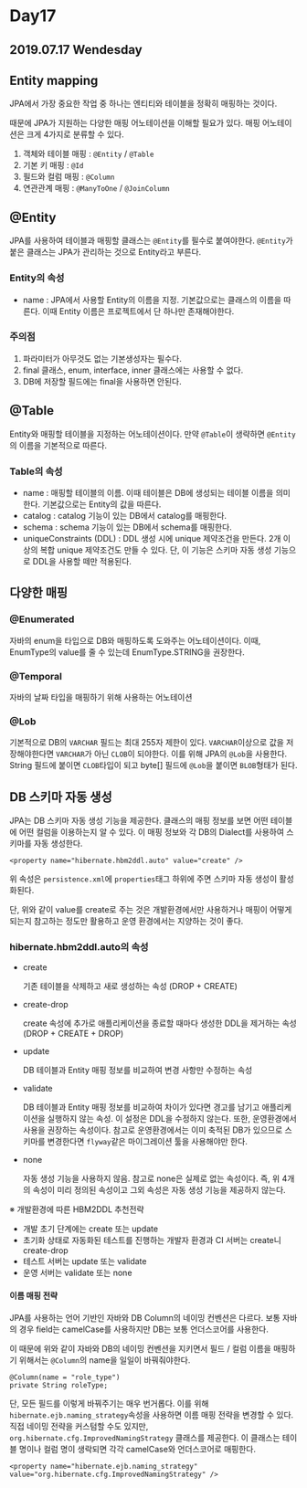 # Day17

## 2019.07.17 Wendesday

## Entity mapping

JPA에서 가장 중요한 작업 중 하나는 엔티티와 테이블을 정확히 매핑하는 것이다.

때문에 JPA가 지원하는 다양한 매핑 어노테이션을 이해할 필요가 있다. 매핑 어노테이션은 크게 4가지로 분류할 수 있다.

1. 객체와 테이블 매핑 : `@Entity` / `@Table`
2. 기본 키 매핑 : `@Id`
3. 필드와 컬럼 매핑 : `@Column`
4. 연관관계 매핑 : `@ManyToOne` / `@JoinColumn`

## @Entity

JPA를 사용하여 테이블과 매핑할 클래스는 `@Entity`를 필수로 붙여야한다. `@Entity`가 붙은 클래스는 JPA가 관리하는 것으로 Entity라고 부른다.

### Entity의 속성

* name : JPA에서 사용할 Entity의 이름을 지정. 기본값으로는 클래스의 이름을 따른다. 이때 Entity 이름은 프로젝트에서 단 하나만 존재해야한다.

### 주의점

1. 파라미터가 아무것도 없는 기본생성자는 필수다.
2. final 클래스, enum, interface, inner 클래스에는 사용할 수 없다.
3. DB에 저장할 필드에는 final을 사용하면 안된다.

## @Table

Entity와 매핑할 테이블을 지정하는 어노테이션이다. 만약 `@Table`이 생략하면 `@Entity`의 이름을 기본적으로 따른다.

### Table의 속성

* name : 매핑할 테이블의 이름. 이때 테이블은 DB에 생성되는 테이블 이름을 의미한다. 기본값으로는 Entity의 값을 따른다.
* catalog : catalog 기능이 있는 DB에서 catalog를 매핑한다.
* schema : schema 기능이 있는 DB에서 schema를 매핑한다.
* uniqueConstraints \(DDL\) : DDL 생성 시에 unique 제약조건을 만든다. 2개 이상의 복합 unique 제약조건도 만들 수 있다. 단, 이 기능은 스키마 자동 생성 기능으로 DDL을 사용할 떼만 적용된다.

## 다양한 매핑

### @Enumerated

자바의 enum을 타입으로 DB와 매핑하도록 도와주는 어노테이션이다. 이때, EnumType의 value를 줄 수 있는데 EnumType.STRING을 권장한다.

### @Temporal

자바의 날짜 타입을 매핑하기 위해 사용하는 어노테이션

### @Lob

기본적으로 DB의 `VARCHAR` 필드는 최대 255자 제한이 있다. `VARCHAR`이상으로 값을 저장해야한다면 `VARCHAR`가 아닌 `CLOB`이 되야한다. 이를 위해 JPA의 `@Lob`을 사용한다. String 필드에 붙이면 `CLOB`타입이 되고 byte\[\] 필드에 `@Lob`을 붙이면 `BLOB`형태가 된다.

## DB 스키마 자동 생성

JPA는 DB 스키마 자동 생성 기능을 제공한다. 클래스의 매핑 정보를 보면 어떤 테이블에 어떤 컬럼을 이용하는지 알 수 있다. 이 매핑 정보와 각 DB의 Dialect를 사용하여 스키마를 자동 생성한다.

```markup
<property name="hibernate.hbm2ddl.auto" value="create" />
```

위 속성은 `persistence.xml`에 `properties`태그 하위에 주면 스키마 자동 생성이 활성화된다.

단, 위와 같이 value를 create로 주는 것은 개발환경에서만 사용하거나 매핑이 어떻게되는지 참고하는 정도만 활용하고 운영 환경에서는 지양하는 것이 좋다.

### hibernate.hbm2ddl.auto의 속성

* create

  기존 테이블을 삭제하고 새로 생성하는 속성 \(DROP + CREATE\)

* create-drop

  create 속성에 추가로 애플리케이션을 종료할 때마다 생성한 DDL을 제거하는 속성 \(DROP + CREATE + DROP\)

* update

  DB 테이블과 Entity 매핑 정보를 비교하여 변경 사항만 수정하는 속성

* validate

  DB 테이블과 Entity 매핑 정보를 비교하여 차이가 있다면 경고를 남기고 애플리케이션을 실행하지 않는 속성. 이 설정은 DDL을 수정하지 않는다. 또한, 운영환경에서 사용을 권장하는 속성이다. 참고로 운영환경에서는 이미 축적된 DB가 있으므로 스키마를 변경한다면 `flyway`같은 마이그레이션 툴을 사용해야만 한다.

* none

  자동 생성 기능을 사용하지 않음. 참고로 none은 실제로 없는 속성이다. 즉, 위 4개의 속성이 미리 정의된 속성이고 그외 속성은 자동 생성 기능을 제공하지 않는다.

※ 개발환경에 따른 HBM2DDL 추천전략

* 개발 초기 단계에는 create 또는 update
* 초기화 상태로 자동화된 테스트를 진행하는 개발자 환경과 CI 서버는 create니 create-drop
* 테스트 서버는 update 또는 validate
* 운영 서버는 validate 또는 none

#### 이름 매핑 전략

JPA를 사용하는 언어 기반인 자바와 DB Column의 네이밍 컨벤션은 다르다. 보통 자바의 경우 field는 camelCase를 사용하지만 DB는 보통 언더스코어를 사용한다.

이 때문에 위와 같이 자바와 DB의 네이밍 컨벤션을 지키면서 필드 / 컬럼 이름을 매핑하기 위해서는 `@Column`의 name을 일일이 바꿔줘야한다.

```text
@Column(name = "role_type")
private String roleType;
```

단, 모든 필드를 이렇게 바꿔주기는 매우 번거롭다. 이를 위해 `hibernate.ejb.naming_strategy`속성을 사용하면 이름 매핑 전략을 변경할 수 있다. 직접 네이밍 전략을 커스텀할 수도 있지만, `org.hibernate.cfg.ImprovedNamingStrategy` 클래스를 제공한다. 이 클래스는 테이블 명이나 컬럼 명이 생락되면 각각 camelCase와 언더스코어로 매핑한다.

```markup
<property name="hibernate.ejb.naming_strategy" value="org.hibernate.cfg.ImprovedNamingStrategy" />
```

